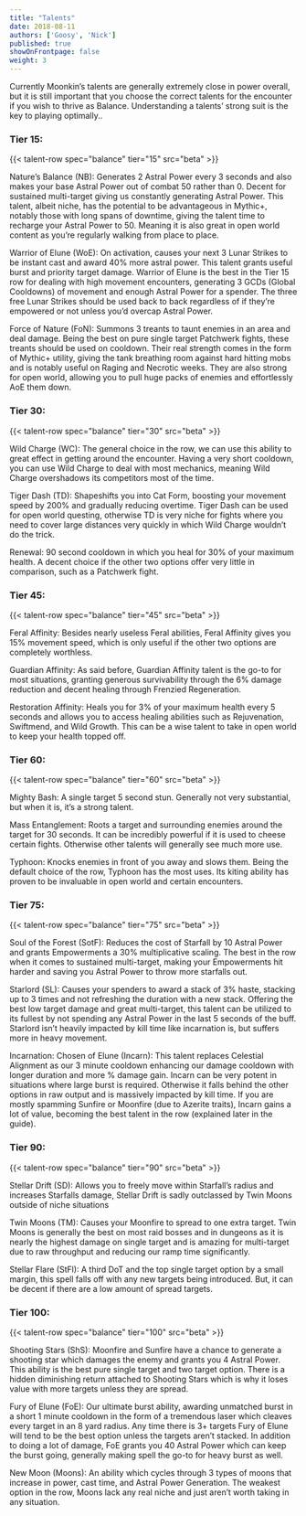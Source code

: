 ```yaml
---
title: "Talents"
date: 2018-08-11
authors: ['Goosy', 'Nick']
published: true
showOnFrontpage: false
weight: 3
---
```


Currently Moonkin’s talents are generally extremely close in power overall, but it is still important that you choose the correct talents for the encounter if you wish to thrive as Balance. Understanding a talents’ strong suit is the key to playing optimally..

### Tier 15:
{{< talent-row spec="balance" tier="15" src="beta" >}}

Nature’s Balance (NB): Generates 2 Astral Power every 3 seconds and also makes your base Astral Power out of combat 50 rather than 0. Decent for sustained multi-target giving us constantly generating Astral Power. This talent, albeit niche, has the potential to be advantageous in Mythic+, notably those with long spans of downtime, giving the talent time to recharge your Astral Power to 50. Meaning it is also great in open world content as you’re regularly walking from place to place.

Warrior of Elune (WoE): On activation, causes your next 3 Lunar Strikes to be instant cast and award 40% more astral power. This talent grants useful burst and priority target damage. Warrior of Elune is the best in the Tier 15 row for dealing with high movement encounters, generating 3 GCDs (Global Cooldowns) of movement and enough Astral Power for a spender. The three free Lunar Strikes should be used back to back regardless of if they’re empowered or not unless you’d overcap Astral Power.

Force of Nature (FoN): Summons 3 treants to taunt enemies in an area and deal damage. Being the best on pure single target Patchwerk fights, these treants should be used on cooldown. Their real strength comes in the form of Mythic+ utility, giving the tank breathing room against hard hitting mobs and is notably useful on Raging and Necrotic weeks. They are also strong for open world, allowing you to pull huge packs of enemies and effortlessly AoE them down.

### Tier 30:
{{< talent-row spec="balance" tier="30" src="beta" >}}

Wild Charge (WC): The general choice in the row, we can use this ability to great effect in getting around the encounter. Having a very short cooldown, you can use Wild Charge to deal with most mechanics, meaning Wild Charge overshadows its competitors most of the time.

Tiger Dash (TD): Shapeshifts you into Cat Form, boosting your movement speed by 200% and gradually reducing overtime. Tiger Dash can be used for open world questing, otherwise TD is very niche for fights where you need to cover large distances very quickly in which Wild Charge wouldn’t do the trick. 

Renewal: 90 second cooldown in which you heal for 30% of your maximum health. A decent choice if the other two options offer very little in comparison, such as a Patchwerk fight.

### Tier 45:
{{< talent-row spec="balance" tier="45" src="beta" >}}

Feral Affinity: Besides nearly useless Feral abilities, Feral Affinity gives you 15% movement speed, which is only useful if the other two options are completely worthless.

Guardian Affinity: As said before, Guardian Affinity talent is the go-to for most situations, granting generous survivability through the 6% damage reduction and decent healing through Frenzied Regeneration.

Restoration Affinity: Heals you for 3% of your maximum health every 5 seconds and allows you to access healing abilities such as Rejuvenation, Swiftmend, and Wild Growth. This can be a wise talent to take in open world to keep your health topped off.

### Tier 60:
{{< talent-row spec="balance" tier="60" src="beta" >}}

Mighty Bash: A single target 5 second stun. Generally not very substantial, but when it is, it’s a strong talent.

Mass Entanglement: Roots a target and surrounding enemies around the target for 30 seconds. It can be incredibly powerful if it is used to cheese certain fights. Otherwise other talents will generally see much more use.

Typhoon: Knocks enemies in front of you away and slows them. Being the default choice of the row, Typhoon has the most uses. Its kiting ability has proven to be invaluable in open world and certain encounters.

### Tier 75:
{{< talent-row spec="balance" tier="75" src="beta" >}}

Soul of the Forest (SotF): Reduces the cost of Starfall by 10 Astral Power and grants Empowerments a 30% multiplicative scaling. The best in the row when it comes to sustained multi-target, making your Empowerments hit harder and saving you Astral Power to throw more starfalls out.

Starlord (SL): Causes your spenders to award a stack of 3% haste, stacking up to 3 times and not refreshing the duration with a new stack. Offering the best low target damage and great multi-target, this talent can be utilized to its fullest by not spending any Astral Power in the last 5 seconds of the buff. Starlord isn’t heavily impacted by kill time like incarnation is, but suffers more in heavy movement.

Incarnation: Chosen of Elune (Incarn): This talent replaces Celestial Alignment as our 3 minute cooldown enhancing our damage cooldown with longer duration and more % damage gain. Incarn can be very potent in situations where large burst is required. Otherwise it falls behind the other options in raw output and is massively impacted by kill time. If you are mostly spamming Sunfire or Moonfire (due to Azerite traits), Incarn gains a lot of value, becoming the best talent in the row (explained later in the guide).

### Tier 90: 
{{< talent-row spec="balance" tier="90" src="beta" >}}

Stellar Drift (SD): Allows you to freely move within Starfall’s radius and increases Starfalls damage, Stellar Drift is sadly outclassed by Twin Moons outside of niche situations

Twin Moons (TM): Causes your Moonfire to spread to one extra target. Twin Moons is generally the best on most raid bosses and in dungeons as it is nearly the highest damage on single target and is amazing for multi-target due to raw throughput and reducing our ramp time significantly.

Stellar Flare (StFl): A third DoT and the top single target option by a small margin, this spell falls off with any new targets being introduced. But, it can be decent if there are a low amount of spread targets.

### Tier 100:
{{< talent-row spec="balance" tier="100" src="beta" >}}

Shooting Stars (ShS): Moonfire and Sunfire have a chance to generate a shooting star which damages the enemy and grants you 4 Astral Power. This ability is the best pure single target and two target option. There is a hidden diminishing return attached to Shooting Stars which is why it loses value with more targets unless they are spread.

Fury of Elune (FoE): Our ultimate burst ability, awarding unmatched burst in a short 1 minute cooldown in the form of a tremendous laser which cleaves every target in an 8 yard radius. Any time there is 3+ targets Fury of Elune will tend to be the best option unless the targets aren’t stacked. In addition to doing a lot of damage, FoE grants you 40 Astral Power which can keep the burst going, generally making spell the go-to for heavy burst as well.

New Moon (Moons): An ability which cycles through 3 types of moons that increase in power, cast time, and Astral Power Generation. The weakest option in the row, Moons lack any real niche and just aren’t worth taking in any situation.

